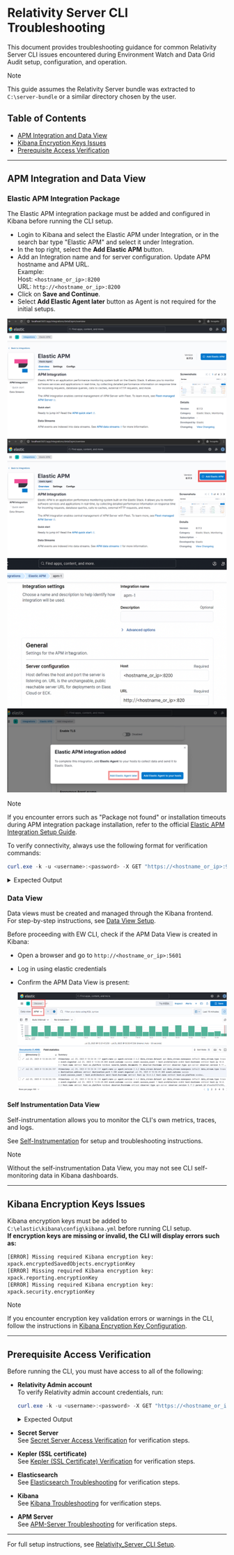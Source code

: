 # Relativity Server CLI Troubleshooting

This document provides troubleshooting guidance for common Relativity Server CLI issues encountered during Environment Watch and Data Grid Audit setup, configuration, and operation.

> [!NOTE]
> This guide assumes the Relativity Server bundle was extracted to `C:\server-bundle` or a similar directory chosen by the user.

## Table of Contents

- [APM Integration and Data View](#apm-integration-and-data-view)
- [Kibana Encryption Keys Issues](#kibana-encryption-keys-issues)
- [Prerequisite Access Verification](#prerequisite-access-verification)

---

## APM Integration and Data View

### Elastic APM Integration Package

The Elastic APM integration package must be added and configured in Kibana before running the CLI setup.

- Login to Kibana and select the Elastic APM under Integration, or in the search bar type "Elastic APM" and select it under Integration.
- In the top right, select the **Add Elastic APM** button.
- Add an Integration name and for server configuration. Update APM hostname and APM URL.  
  Example:  
  Host: `<hostname_or_ip>:8200`  
  URL: `http://<hostname_or_ip>:8200`
- Click on **Save and Continue**.
- Select **Add Elastic Agent later** button as Agent is not required for the initial setups.

![APM Integration](../../resources/troubleshooting-images/apm-integration.png)
![Add APM Integration](../../resources/troubleshooting-images/add-apm-integration.png)
![APM Integration Host Name](../../resources/troubleshooting-images/apm-integration-host-name.png)
![Agent Button](../../resources/troubleshooting-images/agent-button.png)

> [!NOTE]
> If you encounter errors such as "Package not found" or installation timeouts during APM integration package installation, refer to the official [Elastic APM Integration Setup Guide](../elasticsearch_setup_development.md#elastic-apm-integration-package).

To verify connectivity, always use the following format for verification commands:
```powershell
curl.exe -k -u <username>:<password> -X GET "https://<hostname_or_ip>:9200/"
```
<details>
<summary>Expected Output</summary>

```json
{
  "name" : "EMTTEST",
  "cluster_name" : "elasticsearch",
  "cluster_uuid" : "PwBZoINKQjGZ53WH4gFfBg",
  "version" : {
    "number" : "8.17.3",
    "build_flavor" : "default",
    "build_type" : "zip",
    "build_hash" : "a091390de485bd4b127884f7e565c0cad59b10d2",
    "build_date" : "2025-02-28T10:07:26.089129809Z",
    "build_snapshot" : false,
    "lucene_version" : "9.12.0",
    "minimum_wire_compatibility_version" : "7.17.0",
    "minimum_index_compatibility_version" : "7.0.0"
  },
  "tagline" : "You Know, for Search"
}
```
</details>

### Data View

Data views must be created and managed through the Kibana frontend.  
For step-by-step instructions, see [Data View Setup](../elasticsearch_setup_development.md#data-view-setup).

Before proceeding with EW CLI, check if the APM Data View is created in Kibana:

- Open a browser and go to `http://<hostname_or_ip>:5601`
- Log in using elastic credentials
- Confirm the APM Data View is present:

  ![dataview](../../resources/troubleshooting-images/dataview.png)

#### Self Instrumentation Data View
  
Self-instrumentation allows you to monitor the CLI's own metrics, traces, and logs.

See [Self-Instrumentation](apm-server.md#self-instrumentation) for setup and troubleshooting instructions.

> [!NOTE]
> Without the self-instrumentation Data View, you may not see CLI self-monitoring data in Kibana dashboards.

---

## Kibana Encryption Keys Issues

Kibana encryption keys must be added to `C:\elastic\kibana\config\kibana.yml` before running CLI setup.  
**If encryption keys are missing or invalid, the CLI will display errors such as:**
```
[ERROR] Missing required Kibana encryption key: xpack.encryptedSavedObjects.encryptionKey
[ERROR] Missing required Kibana encryption key: xpack.reporting.encryptionKey
[ERROR] Missing required Kibana encryption key: xpack.security.encryptionKey
```
> [!NOTE]
> If you encounter encryption key validation errors or warnings in the CLI, follow the instructions in [Kibana Encryption Key Configuration](kibana.md#missing-or-invalid-encryption-keys).

---

## Prerequisite Access Verification

Before running the CLI, you must have access to all of the following:

- **Relativity Admin account**  
  To verify Relativity admin account credentials, run:
  ```powershell
  curl.exe -k -u <username>:<password> -X GET "https://<hostname_or_ip>/Relativity.REST/API/Relativity.Services.InstanceDetails.IInstanceDetailsModule/InstanceDetailsService/GetRelativityVersionAsync"
  ```
  <details>
  <summary>Expected Output</summary>

  ```json
  {
    "Version": "24.0.0.0",
    ...
  }
  ```
  </details>

- **Secret Server**    
  See [Secret Server Access Verification](monitoring-agent-and-otel-collector.md#secret-server-access-verification) for verification steps.

- **Kepler (SSL certificate)**    
  See [Kepler (SSL Certificate) Verification](monitoring-agent-and-otel-collector.md#kepler-ssl-certificate-verification) for verification steps.

- **Elasticsearch**  
  See [Elasticsearch Troubleshooting](elasticsearch.md) for verification steps.

- **Kibana**  
  See [Kibana Troubleshooting](kibana.md) for verification steps.

- **APM Server**  
  See [APM-Server Troubleshooting](apm-server.md) for verification steps.

--- 

For full setup instructions, see [Relativity_Server_CLI Setup](../relativity_server_cli_setup.md).

